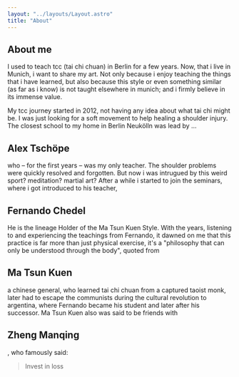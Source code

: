 ```yaml
---
layout: "../layouts/Layout.astro"
title: "About"
---
```


## About me

I used to teach tcc (tai chi chuan) in Berlin for a few years. Now, that i live in Munich, i want to share my art.
Not only because i enjoy teaching the things that i have learned, but also because this style or even something similar (as far as i know) is not taught elsewhere in munich; and i firmly believe in its immense value.

My tcc journey started in 2012, not having any idea about what tai chi might be. I was just looking for a soft movement to help healing a shoulder injury. The closest school to my home in Berlin Neukölln was lead by …

## Alex Tschöpe

who – for the first years – was my only teacher. The shoulder problems were quickly resolved and forgotten. But now i was intrugued by this weird sport? meditation? martial art? After a while i started to join the seminars, where i got introduced to his teacher,

## Fernando Chedel

He is the lineage Holder of the Ma Tsun Kuen Style. With the years, listening to and experiencing the teachings from Fernando, it dawned on me that this practice is far more than just physical exercise, it's a "philosophy that can only be understood through the body", quoted from

## Ma Tsun Kuen

a chinese general, who learned tai chi chuan from a captured taoist monk, later had to escape the communists during the cultural revolution to argentina, where Fernando became his student and later after his successor. Ma Tsun Kuen also was said to be friends with

## Zheng Manqing

, who famously said:

> Invest in loss
